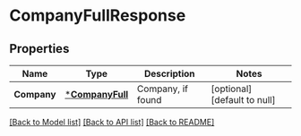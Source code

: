 # CompanyFullResponse

## Properties
Name | Type | Description | Notes
------------ | ------------- | ------------- | -------------
**Company** | [***CompanyFull**](CompanyFull.md) | Company, if found | [optional] [default to null]

[[Back to Model list]](../README.md#documentation-for-models) [[Back to API list]](../README.md#documentation-for-api-endpoints) [[Back to README]](../README.md)


